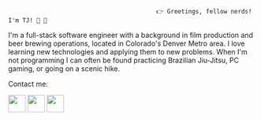                                               👉 Greetings, fellow nerds! I'm TJ! 👋 👀
I'm a full-stack software engineer with a background in film production and beer brewing operations, located in Colorado's Denver Metro area.  I love learning new technologies and applying them to new problems.  When I'm not programming I can often be found practicing Brazilian Jiu-Jitsu, PC gaming, or going on a scenic hike.

Contact me:

[<img src="https://cdn2.iconfinder.com/data/icons/simple-social-media-shadow/512/14-512.png" width="35" height="35"/>](https://www.linkedin.com/in/tjbachorz/)    [<img src="https://cdn4.iconfinder.com/data/icons/social-media-2210/24/Medium-512.png" width="35" height="35"/>](https://tjbachorz.medium.com/)   [<img src="https://i.pinimg.com/564x/28/90/ba/2890bac9ba41e52707f36268231dfe9e.jpg" width="35" height="35"/>](https://twitter.com/ThomasBachorz)

<!--
**TJBachorz/TJBachorz** is a ✨ _special_ ✨ repository because its `README.md` (this file) appears on your GitHub profile.

Here are some ideas to get you started:

- 🔭 I’m currently working on ...
- 🌱 I’m currently learning ...
- 👯 I’m looking to collaborate on ...
- 🤔 I’m looking for help with ...
- 💬 Ask me about ...
- 📫 How to reach me: ...
- 😄 Pronouns: ...
- ⚡ Fun fact: ...
-->
